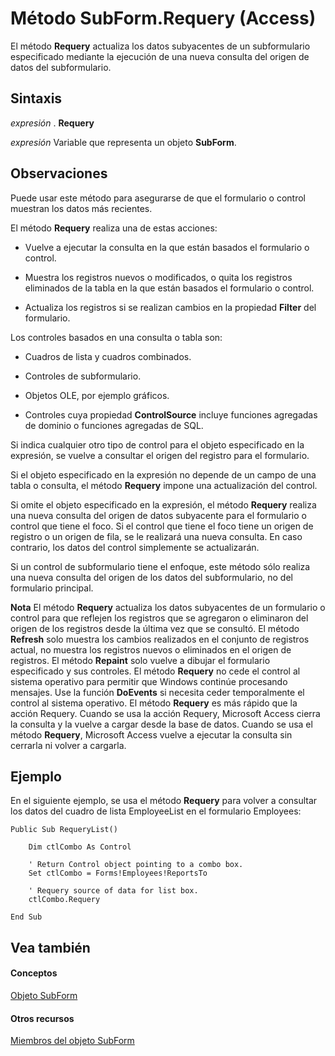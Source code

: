 
# Método SubForm.Requery (Access)

El método  **Requery** actualiza los datos subyacentes de un subformulario especificado mediante la ejecución de una nueva consulta del origen de datos del subformulario.
 


## Sintaxis

 *expresión*  . **Requery**
 

 
 *expresión*  Variable que representa un objeto **SubForm**.
 

 

## Observaciones

Puede usar este método para asegurarse de que el formulario o control muestran los datos más recientes.
 

 
El método  **Requery** realiza una de estas acciones:
 

 

- Vuelve a ejecutar la consulta en la que están basados el formulario o control.
    
 
- Muestra los registros nuevos o modificados, o quita los registros eliminados de la tabla en la que están basados el formulario o control.
    
 
- Actualiza los registros si se realizan cambios en la propiedad  **Filter** del formulario.
    
 
Los controles basados en una consulta o tabla son:
 

 

- Cuadros de lista y cuadros combinados.
    
 
- Controles de subformulario.
    
 
- Objetos OLE, por ejemplo gráficos.
    
 
- Controles cuya propiedad  **ControlSource** incluye funciones agregadas de dominio o funciones agregadas de SQL.
    
 
Si indica cualquier otro tipo de control para el objeto especificado en la expresión, se vuelve a consultar el origen del registro para el formulario.
 

 
Si el objeto especificado en la expresión no depende de un campo de una tabla o consulta, el método  **Requery** impone una actualización del control.
 

 
Si omite el objeto especificado en la expresión, el método  **Requery** realiza una nueva consulta del origen de datos subyacente para el formulario o control que tiene el foco. Si el control que tiene el foco tiene un origen de registro o un origen de fila, se le realizará una nueva consulta. En caso contrario, los datos del control simplemente se actualizarán.
 

 
Si un control de subformulario tiene el enfoque, este método sólo realiza una nueva consulta del origen de los datos del subformulario, no del formulario principal.
 

 

 **Nota**   El método **Requery** actualiza los datos subyacentes de un formulario o control para que reflejen los registros que se agregaron o eliminaron del origen de los registros desde la última vez que se consultó. El método **Refresh** solo muestra los cambios realizados en el conjunto de registros actual, no muestra los registros nuevos o eliminados en el origen de registros. El método **Repaint** solo vuelve a dibujar el formulario especificado y sus controles. El método **Requery** no cede el control al sistema operativo para permitir que Windows continúe procesando mensajes. Use la función **DoEvents** si necesita ceder temporalmente el control al sistema operativo. El método **Requery** es más rápido que la acción Requery. Cuando se usa la acción Requery, Microsoft Access cierra la consulta y la vuelve a cargar desde la base de datos. Cuando se usa el método **Requery**, Microsoft Access vuelve a ejecutar la consulta sin cerrarla ni volver a cargarla.
 


## Ejemplo

En el siguiente ejemplo, se usa el método  **Requery** para volver a consultar los datos del cuadro de lista EmployeeList en el formulario Employees:
 

 

```
Public Sub RequeryList() 
 
    Dim ctlCombo As Control 
 
    ' Return Control object pointing to a combo box. 
    Set ctlCombo = Forms!Employees!ReportsTo 
 
    ' Requery source of data for list box. 
    ctlCombo.Requery 
 
End Sub 

```


## Vea también


#### Conceptos


 
 [Objeto SubForm](60f961fa-dcf4-e1d1-8c50-9e88963f9dec.md)
#### Otros recursos


 
 [Miembros del objeto SubForm](328e74d8-0418-968f-faca-3e1b34139f48.md)